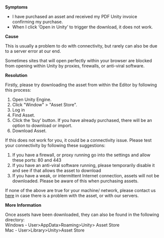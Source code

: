 
        

<span class="wysiwyg-underline">**Symptoms** </span>

*   <span>I have purchased an asset and received my PDF Unity invoice confirming my purchase.</span>
*   <span>When I click ‘Open in Unity’ to trigger the download, it does not work.</span>

<span class="wysiwyg-underline">**Cause** </span>

<span>This is usually a problem to do with connectivity, but rarely can also be due to a server error at our end.</span>

<span>Sometimes sites that will open perfectly within your browser are blocked from opening within Unity by proxies, firewalls, or anti-viral software.</span>

<span class="wysiwyg-underline">**Resolution** </span>

<span>Firstly, please try downloading the asset from within the Editor by following this process:  
</span>

1.  <span>Open Unity Engine.</span>
2.  <span>Click "Window" > "Asset Store".</span>
3.  <span>Log in</span>
4.  <span>Find Asset.</span>
5.  <span>Click the ‘buy’ button. If you have already purchased, there will be an option to download or import.</span>
6.  <span>Download Asset.</span>

<span>If this does not work for you, it could be a connectivity issue. Please test your connectivity by following these suggestions:</span>

1.  <span>If you have a firewall, or proxy running go into the settings and allow these ports: 80 and 443</span>
2.  <span>If you have an anti-viral software running, please temporarily disable it and see if that allows the asset to download</span>
3.  <span>If you have a weak, or intermittent Internet connection, assets will not be downloaded. Please be aware of this when purchasing assets.</span>

<span>If none of the above are true for your machine/ network, please contact us [here](/hc/en-us/requests/new)</span><span> in case there is a problem with the asset, or with our servers. </span>

<span class="wysiwyg-underline">**More Information** </span>

<span>Once assets have been downloaded, they can also be found in the following directory:  
Windows - User>AppData>Roaming>Unity> Asset Store  
Mac - User>Library>Unity>Asset Store</span>

      